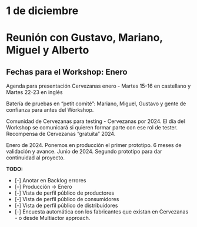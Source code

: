 # 1 de diciembre

# Reunión con Gustavo, Mariano, Miguel y Alberto

## Fechas para el Workshop: Enero

Agenda para presentación Cervezanas enero - Martes 15-16 en castellano y Martes 22-23 en inglés

Batería de pruebas en “petit comité”: Mariano, Miguel, Gustavo y gente de confianza para antes del Workshop.

Comunidad de Cervezanas para testing - Cervezanas por 2024. El día del Workshop se comunicará si quieren formar parte con ese rol de tester. Recompensa de Cervezanas “gratuita” 2024.

Enero de 2024. Ponemos en producción el primer prototipo. 6 meses de validación y avance.
Junio de 2024. Segundo prototipo para dar continuidad al proyecto.

**TODO:**

<ul>
    <li> [-] Anotar en Backlog errores </li>
    <li> [-] Producción -> Enero</li>
    <li> [-] Vista de perfil público de productores</li>
    <li> [-] Vista de perfil público de consumidores</li>
    <li> [-] Vista de perfil público de distribuidores</li>
    <li> [-] Encuesta automática con los fabricantes que existan en Cervezanas - o desde Multiactor approach.</li>
</ul>
